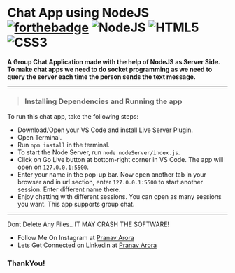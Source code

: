 # Chat App using NodeJS [![forthebadge](https://forthebadge.com/images/badges/made-with-javascript.svg)](https://forthebadge.com) <img alt="NodeJS" src="https://img.shields.io/badge/node.js-%2343853D.svg?&style=for-the-badge&logo=node.js&logoColor=white"/>  <img alt="HTML5" src="https://img.shields.io/badge/html5-%23E34F26.svg?&style=for-the-badge&logo=html5&logoColor=white"/> <img alt="CSS3" src="https://img.shields.io/badge/css3-%231572B6.svg?&style=for-the-badge&logo=css3&logoColor=white"/>

**A Group Chat Application made with the help of NodeJS as Server Side. To make chat apps we need to do socket programming as we need to query the server each time the person sends the text message.**

---
> ### Installing Dependencies and Running the app 
To run this chat app, take the following steps:
<br>
* Download/Open your VS Code and install Live Server Plugin.
* Open Terminal.
* Run ```npm install``` in the terminal.
* To start the Node Server, run ```node nodeServer/index.js```.
* Click on Go Live button at bottom-right corner in VS Code. The app will open on ```127.0.0.1:5500```.
* Enter your name in the pop-up bar. Now open another tab in your browser and in url section, enter ```127.0.0.1:5500``` to start another session. Enter different name there.
* Enjoy chatting with different sessions. You can open as many sessions you want. This app supports group chat.

---

Dont Delete Any Files.. IT MAY CRASH THE SOFTWARE!

* Follow Me On Instagram at [Pranav Arora](https://www.instagram.com/arorapranav187)
* Lets Get Connected on Linkedin at [Pranav Arora](https://www.linkedin.com/in/pranav-arora-354b71bb/)


### ThankYou!

